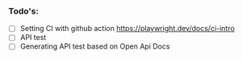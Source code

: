 ### Todo's:

* [ ] Setting CI with github action https://playwright.dev/docs/ci-intro
* [ ] API test
* [ ] Generating API test based on Open Api Docs